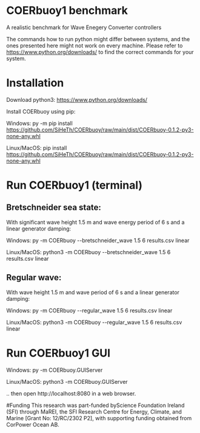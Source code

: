 # COERbuoy1 benchmark
A realistic benchmark for Wave Enegery Converter controllers

The commands how to run python might differ between systems, and the ones presented here might not work on every machine. Please refer to https://www.python.org/downloads/ to find the correct commands for your system.

# Installation
Download python3: https://www.python.org/downloads/

Install COERbuoy using pip:

Windows: py -m pip install https://github.com/SiHeTh/COERbuoy/raw/main/dist/COERbuoy-0.1.2-py3-none-any.whl 

Linux/MacOS: pip install https://github.com/SiHeTh/COERbuoy/raw/main/dist/COERbuoy-0.1.2-py3-none-any.whl

# Run COERbuoy1 (terminal)
## Bretschneider sea state:

With significant wave height 1.5 m and wave energy period of 6 s and a linear generator damping:

Windows: py -m COERbuoy --bretschneider_wave 1.5 6 results.csv linear

Linux/MacOS: python3 -m COERbuoy --bretschneider_wave 1.5 6 results.csv linear


## Regular wave:

With wave height 1.5 m and wave period of 6 s and a linear generator damping:

Windows: py -m COERbuoy --regular_wave 1.5 6 results.csv linear

Linux/MacOS: python3 -m COERbuoy --regular_wave 1.5 6 results.csv linear

# Run COERbuoy1 GUI

Windows: py -m COERbuoy.GUIServer

Linux/MacOS: python3 -m COERbuoy.GUIServer

.. then open http://localhost:8080 in a web browser.


#Funding
This research was part-funded byScience Foundation Ireland (SFI) through MaREI, the SFI Research Centre for Energy, Climate, and Marine [Grant No: 12/RC/2302 P2], with supporting funding obtained from CorPower Ocean AB.
